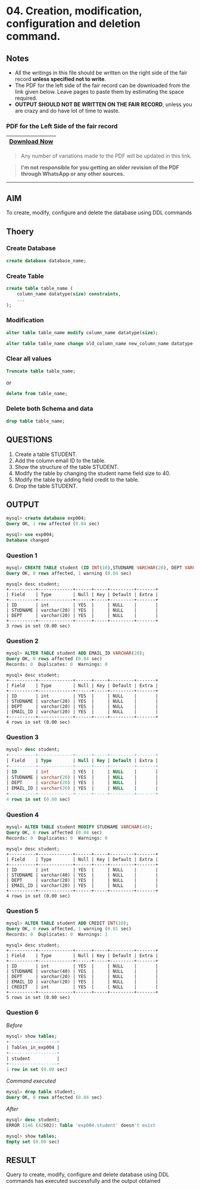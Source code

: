 # 04. Creation, modification, configuration and deletion command.

## Notes

- All the writings in this file should be written on the right side of the fair record **unless specified not to write**.
- The PDF for the left side of the fair record can be downloaded from the link given below. Leave pages to paste them by estimating the space required.
- **OUTPUT SHOULD NOT BE WRITTEN ON THE FAIR RECORD**, unless you are crazy and do have lot of time to waste.

### PDF for the Left Side of the fair record

| [Download Now](https://github.com/blackpeps/dbmslab2023/files/13197951/EXP04.pdf) |
| --- |

> Any number of variations made to the PDF will be updated in this link.

> **I'm not responsible for you getting an older revision of the PDF through WhatsApp or any other sources.**

---

## AIM

To create, modify, configure and delete the database using DDL commands

## Thoery

### Create Database

```sql
create database database_name;
```

### Create Table

```sql
create table table_name (
    column_name datatype(size) constraints,
    ...
);
```

### Modification

```sql
alter table table_name modify column_name datatype(size);
```

```sql
alter table table_name change old_column_name new_column_name datatype(size);
```

### Clear all values

```sql
Truncate table table_name;
```

or

```sql
delete from table_name;
```

### Delete both Schema and data

```sql
drop table table_name;
```

## QUESTIONS

1. Create a table STUDENT.
2. Add the column email ID to the table.
3. Show the structure of the table STUDENT.
4. Modify the table by changing the student name field size to 40.
5. Modify the table by adding field credit to the table.
6. Drop the table STUDENT.

## OUTPUT

```sql
mysql> create database exp004;
Query OK, 1 row affected (0.04 sec)

mysql> use exp004;
Database changed
```
### Question 1

```sql
mysql> CREATE TABLE student (ID INT(10),STUDNAME VARCHAR(20), DEPT VARCHAR(20));
Query OK, 0 rows affected, 1 warning (0.04 sec)
```

```
mysql> desc student;
+----------+-------------+------+-----+---------+-------+
| Field    | Type        | Null | Key | Default | Extra |
+----------+-------------+------+-----+---------+-------+
| ID       | int         | YES  |     | NULL    |       |
| STUDNAME | varchar(20) | YES  |     | NULL    |       |
| DEPT     | varchar(20) | YES  |     | NULL    |       |
+----------+-------------+------+-----+---------+-------+
3 rows in set (0.00 sec)
```

### Question 2

```sql
mysql> ALTER TABLE student ADD EMAIL_ID VARCHAR(20);
Query OK, 0 rows affected (0.04 sec)
Records: 0  Duplicates: 0  Warnings: 0
```

```
mysql> desc student;
+----------+-------------+------+-----+---------+-------+
| Field    | Type        | Null | Key | Default | Extra |
+----------+-------------+------+-----+---------+-------+
| ID       | int         | YES  |     | NULL    |       |
| STUDNAME | varchar(20) | YES  |     | NULL    |       |
| DEPT     | varchar(20) | YES  |     | NULL    |       |
| EMAIL_ID | varchar(20) | YES  |     | NULL    |       |
+----------+-------------+------+-----+---------+-------+
4 rows in set (0.00 sec)
```

### Question 3

```sql
mysql> desc student;
+----------+-------------+------+-----+---------+-------+
| Field    | Type        | Null | Key | Default | Extra |
+----------+-------------+------+-----+---------+-------+
| ID       | int         | YES  |     | NULL    |       |
| STUDNAME | varchar(20) | YES  |     | NULL    |       |
| DEPT     | varchar(20) | YES  |     | NULL    |       |
| EMAIL_ID | varchar(20) | YES  |     | NULL    |       |
+----------+-------------+------+-----+---------+-------+
4 rows in set (0.00 sec)
```

### Question 4

```sql
mysql> ALTER TABLE student MODIFY STUDNAME VARCHAR(40);
Query OK, 0 rows affected (0.04 sec)
Records: 0  Duplicates: 0  Warnings: 0
```

```
mysql> desc student;
+----------+-------------+------+-----+---------+-------+
| Field    | Type        | Null | Key | Default | Extra |
+----------+-------------+------+-----+---------+-------+
| ID       | int         | YES  |     | NULL    |       |
| STUDNAME | varchar(40) | YES  |     | NULL    |       |
| DEPT     | varchar(20) | YES  |     | NULL    |       |
| EMAIL_ID | varchar(20) | YES  |     | NULL    |       |
+----------+-------------+------+-----+---------+-------+
4 rows in set (0.00 sec)
```

### Question 5

```sql
mysql> ALTER TABLE student ADD CREDIT INT(10);
Query OK, 0 rows affected, 1 warning (0.01 sec)
Records: 0  Duplicates: 0  Warnings: 1
```

```
mysql> desc student;
+----------+-------------+------+-----+---------+-------+
| Field    | Type        | Null | Key | Default | Extra |
+----------+-------------+------+-----+---------+-------+
| ID       | int         | YES  |     | NULL    |       |
| STUDNAME | varchar(40) | YES  |     | NULL    |       |
| DEPT     | varchar(20) | YES  |     | NULL    |       |
| EMAIL_ID | varchar(20) | YES  |     | NULL    |       |
| CREDIT   | int         | YES  |     | NULL    |       |
+----------+-------------+------+-----+---------+-------+
5 rows in set (0.00 sec)
```

### Question 6

*Before*
```sql
mysql> show tables;
+------------------+
| Tables_in_exp004 |
+------------------+
| student          |
+------------------+
1 row in set (0.00 sec)
```

*Command executed*
```sql
mysql> drop table student;
Query OK, 0 rows affected (0.04 sec)
```

*After*
```sql
mysql> desc student;
ERROR 1146 (42S02): Table 'exp004.student' doesn't exist
```

```sql
mysql> show tables;
Empty set (0.00 sec)
```

## RESULT
Query to create, modify, configure and delete database using DDL commands has executed successfully and the output obtained
